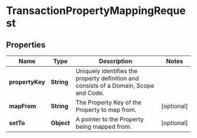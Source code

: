 

# TransactionPropertyMappingRequest


## Properties

| Name | Type | Description | Notes |
|------------ | ------------- | ------------- | -------------|
|**propertyKey** | **String** | Uniquely identifies the property definition and consists of a Domain, Scope and Code. |  |
|**mapFrom** | **String** | The Property Key of the Property to map from. |  [optional] |
|**setTo** | **Object** | A pointer to the Property being mapped from. |  [optional] |



